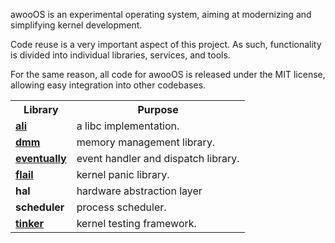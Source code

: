 ---
---

awooOS is an experimental operating system, aiming at modernizing and
simplifying kernel development.

Code reuse is a very important aspect of this project. As such,
functionality is divided into individual libraries, services, and tools.

For the same reason, all code for awooOS is released under the MIT
license, allowing easy integration into other codebases.

<table>
  <tr>
    <th>Library</th>
    <th>Purpose</th>
  </tr>
  <tr>
    <td><a href="/libs/ali"><strong>ali</strong></a></td>
    <td>a libc implementation.</td>
  </tr>
  <tr>
    <td><a href="/libs/dmm"><strong>dmm</strong></a></td>
    <td>memory management library.</td>
  </tr>
  <tr>
    <td><a href="/libs/eventually"><strong>eventually</strong></a></td>
    <td>event handler and dispatch library.</td>
  </tr>
  <tr>
    <td><a href="/libs/flail"><strong>flail</strong></a></td>
    <td>kernel panic library.</td>
  </tr>
  <tr>
    <td><strong>hal</strong></td>
    <td>hardware abstraction layer</td>
  </tr>
  <tr>
    <td><strong>scheduler</strong></td>
    <td>process scheduler.</td>
  </tr>
  <tr>
    <td><a href="/libs/tinker"><strong>tinker</strong></a></td>
    <td>kernel testing framework.</td>
  </tr>
</table>
